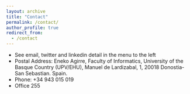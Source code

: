 ```yaml
---
layout: archive
title: "Contact"
permalink: /contact/
author_profile: true
redirect_from:
  - /contact
---
```



+ See email, twitter and linkedin detail in the menu to the left
+ Postal Address: Eneko Agirre, Faculty of Informatics, University of the Basque Country (UPV/EHU), Manuel de Lardizabal, 1, 20018 Donostia-San Sebastian. Spain.
+ Phone: +34 943 015 019
+ Office 255

